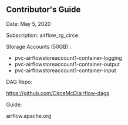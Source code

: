 ## Contributor's Guide
Date: May 5, 2020

Subscription: airflow_rg_circe

Storage Accounts (50GB) : 
 
* pvc-airflowstoreaccount1-container-logging
* pvc-airflowstoreaccount1-container-output
* pvc-airflowstoreaccount1-container-input

DAG Repo: 

https://github.com/CirceMcD/airflow-dags

Guide: 

airflow.apache.org
